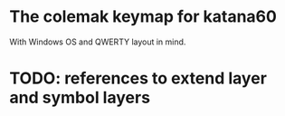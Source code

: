 # The colemak keymap for katana60

With Windows OS and QWERTY layout in mind.

# TODO: references to extend layer and symbol layers